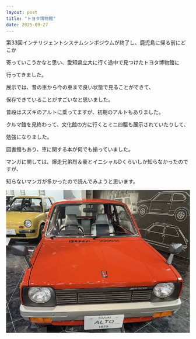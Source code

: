 ```yaml
---
layout: post
title: "トヨタ博物館"
date: 2025-09-27
---
```


第33回インテリジェントシステムシンポジウムが終了し、鹿児島に帰る前にどこか

寄っていこうかなと思い、愛知県立大に行く途中で見つけたトヨタ博物館に

行ってきました。

展示では、昔の車から今の車まで良い状態で見ることができて、

保存できていることがすごいなと思いました。

普段はスズキのアルトに乗ってますが、初期のアルトもありました。

クルマ館を見終わって、文化館の方に行くとミニ四駆も展示されていたりして、

勉強になりました。

図書館もあり、車に関する本が何でも揃っていました。

マンガに関しては、爆走兄弟烈＆豪とイニシャルDくらいしか知らなかったのですが、

知らないマンガが多かったので読んでみようと思います。


![アルト](/assets/images/alto.png)


